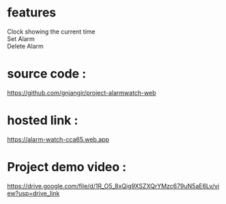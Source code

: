 # features
Clock showing the current time\
Set Alarm\
Delete Alarm

# source code :
https://github.com/gnjangir/project-alarmwatch-web

# hosted link :
https://alarm-watch-cca65.web.app

# Project demo video :
https://drive.google.com/file/d/1R_O5_8xQig9XSZXQrYMzc679uN5aE6Lv/view?usp=drive_link

